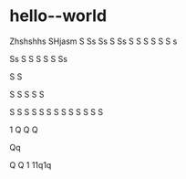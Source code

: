 # hello--world
Zhshshhs
SHjasm
S
Ss
Ss
S
Ss
S
S
S
S
S
S
s

Ss
S
S
S
S
S
Ss

S
S

S
S
S
S
S

S
S
S
S
S
S
S
S
S
S
S
S
S

1
Q
Q
Q

Qq

Q
Q
1
11q1q










